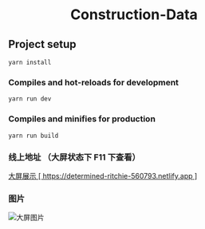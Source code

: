 <h1 align="center">Construction-Data</h1>

## Project setup
```
yarn install
```

### Compiles and hot-reloads for development
```
yarn run dev
```

### Compiles and minifies for production
```
yarn run build
```

### 线上地址 （大屏状态下 F11 下查看）
[大屏展示 [ https://determined-ritchie-560793.netlify.app ]](https://determined-ritchie-560793.netlify.app)


### 图片

![大屏图片](https://note.youdao.com/yws/api/personal/file/5AE1B97007BA4F03933DE5C1F149EED9?method=download&shareKey=fcfc19856989fd91bf679315bdb61fba)